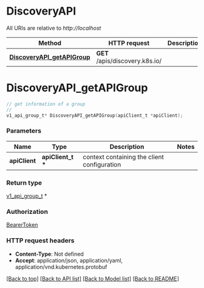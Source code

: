 # DiscoveryAPI

All URIs are relative to *http://localhost*

Method | HTTP request | Description
------------- | ------------- | -------------
[**DiscoveryAPI_getAPIGroup**](DiscoveryAPI.md#DiscoveryAPI_getAPIGroup) | **GET** /apis/discovery.k8s.io/ | 


# **DiscoveryAPI_getAPIGroup**
```c
// get information of a group
//
v1_api_group_t* DiscoveryAPI_getAPIGroup(apiClient_t *apiClient);
```

### Parameters
Name | Type | Description  | Notes
------------- | ------------- | ------------- | -------------
**apiClient** | **apiClient_t \*** | context containing the client configuration |

### Return type

[v1_api_group_t](v1_api_group.md) *


### Authorization

[BearerToken](../README.md#BearerToken)

### HTTP request headers

 - **Content-Type**: Not defined
 - **Accept**: application/json, application/yaml, application/vnd.kubernetes.protobuf

[[Back to top]](#) [[Back to API list]](../README.md#documentation-for-api-endpoints) [[Back to Model list]](../README.md#documentation-for-models) [[Back to README]](../README.md)

